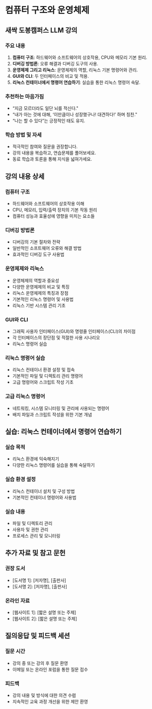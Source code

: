 # 컴퓨터 구조와 운영체제

## 새싹 도봉캠퍼스 LLM 강의


### 주요 내용
1. **컴퓨터 구조**: 하드웨어와 소프트웨어의 상호작용, CPU와 메모리 기본 원리.
2. **디버깅 방법론**: 오류 해결과 디버깅 도구의 사용.
3. **운영체제 그리고 리눅스**: 운영체제의 역할, 리눅스 기본 명령어와 관리.
4. **GUI와 CLI**: 두 인터페이스의 비교 및 적용.
5. **리눅스 컨테이너에서 명령어 연습하기**: 실습을 통한 리눅스 명령어 숙달.

### 추천하는 마음가짐
- “지금 모르더라도 일단 뇌를 적신다."
- “내가 아는 것에 대해, ‘이만큼이나 성장했구나! 대견하다!’ 하며 칭찬."
- “나는 할 수 있다”는 긍정적인 태도 유지.

### 학습 방법 및 자세
- 적극적인 참여와 질문을 권장합니다.
- 강의 내용을 복습하고, 연습문제를 풀어보세요.
- 동료 학습과 토론을 통해 지식을 넓혀가세요.

## 강의 내용 상세

### 컴퓨터 구조
- 하드웨어와 소프트웨어의 상호작용 이해
- CPU, 메모리, 입력/출력 장치의 기본 작동 원리
- 컴퓨터 성능과 효율성에 영향을 미치는 요소들

### 디버깅 방법론
- 디버깅의 기본 절차와 전략
- 일반적인 소프트웨어 오류와 해결 방법
- 효과적인 디버깅 도구 사용법

### 운영체제와 리눅스
- 운영체제의 역할과 중요성
- 다양한 운영체제의 비교 및 특징
- 리눅스 운영체제의 특징과 장점
- 기본적인 리눅스 명령어 및 사용법
- 리눅스 기반 시스템 관리 기초

### GUI와 CLI
- 그래픽 사용자 인터페이스(GUI)와 명령줄 인터페이스(CLI)의 차이점
- 각 인터페이스의 장단점 및 적절한 사용 시나리오
- 리눅스 명령어 실습

### 리눅스 명령어 실습
- 리눅스 컨테이너 환경 설정 및 접속
- 기본적인 파일 및 디렉토리 관리 명령어
- 고급 명령어와 스크립트 작성 기초

### 고급 리눅스 명령어
- 네트워킹, 시스템 모니터링 및 관리에 사용되는 명령어
- 배치 파일과 스크립트 작성을 위한 기본 개념

## 실습: 리눅스 컨테이너에서 명령어 연습하기

### 실습 목적
- 리눅스 환경에 익숙해지기
- 다양한 리눅스 명령어를 실습을 통해 숙달하기

### 실습 환경 설정
- 리눅스 컨테이너 설치 및 구성 방법
- 기본적인 컨테이너 명령어와 사용법

### 실습 내용
- 파일 및 디렉토리 관리
- 사용자 및 권한 관리
- 프로세스 관리 및 모니터링

## 추가 자료 및 참고 문헌

### 권장 도서
- [도서명 1]: [저자명], [출판사]
- [도서명 2]: [저자명], [출판사]

### 온라인 자료
- [웹사이트 1]: [짧은 설명 또는 주제]
- [웹사이트 2]: [짧은 설명 또는 주제]

## 질의응답 및 피드백 세션

### 질문 시간
- 강의 중 또는 강의 후 질문 환영
- 이메일 또는 온라인 포럼을 통한 질문 접수

### 피드백
- 강의 내용 및 방식에 대한 의견 수렴
- 지속적인 교육 과정 개선을 위한 제안 환영
